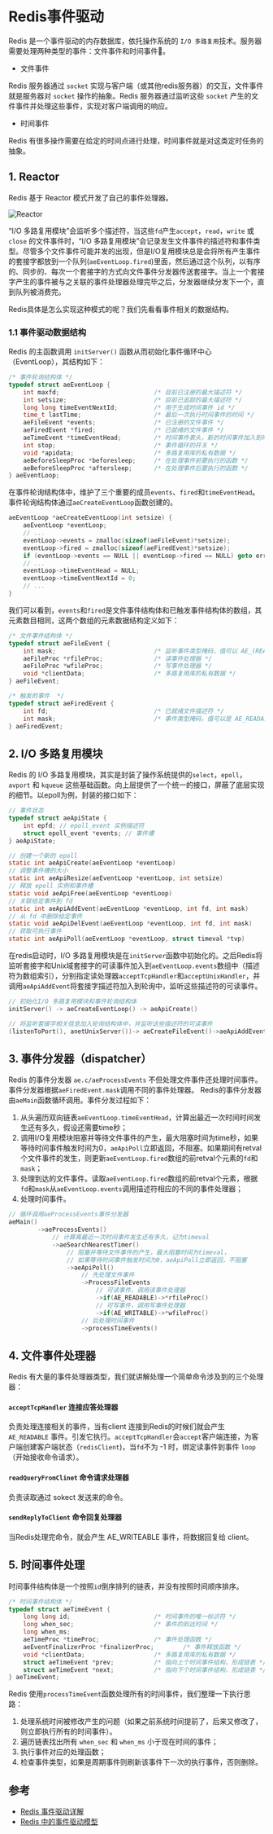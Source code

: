 # Redis事件驱动
Redis 是一个事件驱动的内存数据库，依托操作系统的 `I/O 多路复用`技术。服务器需要处理两种类型的事件：文件事件和时间事件。
- 文件事件

Redis 服务器通过 `socket` 实现与客户端（或其他redis服务器）的交互，文件事件就是服务器对 `socket` 操作的抽象。Redis 服务器通过监听这些 `socket` 产生的文件事件并处理这些事件，实现对客户端调用的响应。

- 时间事件

Redis 有很多操作需要在给定的时间点进行处理，时间事件就是对这类定时任务的抽象。

## 1. Reactor
Redis 基于 Reactor 模式开发了自己的事件处理器。

![Reactor](./images/Reactor.png)

“I/O 多路复用模块”会监听多个描述符，当这些`fd`产生`accept`，`read`，`write` 或 `close` 的文件事件时，“I/O 多路复用模块”会记录发生文件事件的描述符和事件类型。尽管多个文件事件可能并发的出现，但是I/O复用模块总是会将所有产生事件的套接字都放到一个队列(`aeEventLoop.fired`)里面，然后通过这个队列，以有序的、同步的、每次一个套接字的方式向文件事件分发器传送套接字。当上一个套接字产生的事件被与之关联的事件处理器处理完毕之后，分发器继续分发下一个，直到队列被消费完。

Redis具体是怎么实现这种模式的呢？我们先看看事件相关的数据结构。

### 1.1 事件驱动数据结构
Redis 的主函数调用 `initServer()` 函数从而初始化事件循环中心（EventLoop），其结构如下：
```c
/* 事件轮询结构体 */
typedef struct aeEventLoop {
    int maxfd;                          /* 目前已注册的最大描述符 */
    int setsize;                        /* 目前已追踪的最大描述符 */
    long long timeEventNextId;          /* 用于生成时间事件 id */
    time_t lastTime;                    /* 最后一次执行时间事件的时间 */
    aeFileEvent *events;                /* 已注册的文件事件 */
    aeFiredEvent *fired;                /* 已就绪的文件事件 */
    aeTimeEvent *timeEventHead;         /* 时间事件表头，新的时间事件加入到时间事件链表的表头 */
    int stop;                           /* 事件循环的开关 */
    void *apidata;                      /* 多路复用库的私有数据 */
    aeBeforeSleepProc *beforesleep;     /* 在处理事件前要执行的函数 */
    aeBeforeSleepProc *aftersleep;      /* 在处理事件后要执行的函数 */
} aeEventLoop;
```
在事件轮询结构体中，维护了三个重要的成员`events`、`fired`和`timeEventHead`。事件轮询结构体通过`aeCreateEventLoop`函数创建的。
```c
aeEventLoop *aeCreateEventLoop(int setsize) {
    aeEventLoop *eventLoop;
    // ...
    eventLoop->events = zmalloc(sizeof(aeFileEvent)*setsize);
    eventLoop->fired = zmalloc(sizeof(aeFiredEvent)*setsize);
    if (eventLoop->events == NULL || eventLoop->fired == NULL) goto err;
    // ...
    eventLoop->timeEventHead = NULL;
    eventLoop->timeEventNextId = 0;
    // ...
}
```

我们可以看到，`events`和`fired`是文件事件结构体和已触发事件结构体的数组，其元素数目相同，这两个数组的元素数据结构定义如下：
```c
/* 文件事件结构体 */
typedef struct aeFileEvent {
    int mask;                           /* 监听事件类型掩码，值可以 AE_(READABLE|WRITABLE|BARRIER) */
    aeFileProc *rfileProc;              /* 读事件处理器 */
    aeFileProc *wfileProc;              /* 写事件处理器 */
    void *clientData;                   /* 多路复用库的私有数据 */
} aeFileEvent;

/* 触发的事件  */
typedef struct aeFiredEvent {
    int fd;                             /* 已就绪文件描述符 */
    int mask;                           /* 事件类型掩码，值可以是 AE_READABLE 或 AE_WRITABLE，或者是两者的或 */
} aeFiredEvent;
```

## 2. I/O 多路复用模块
Redis 的 I/O 多路复用模块，其实是封装了操作系统提供的`select`，`epoll`，`avport` 和 `kqueue` 这些基础函数。向上层提供了一个统一的接口，屏蔽了底层实现的细节。以epoll为例，封装的接口如下：
```c
// 事件状态
typedef struct aeApiState {
    int epfd; // epoll_event 实例描述符
    struct epoll_event *events; // 事件槽
} aeApiState;

// 创建一个新的 epoll 
static int aeApiCreate(aeEventLoop *eventLoop)
// 调整事件槽的大小
static int aeApiResize(aeEventLoop *eventLoop, int setsize)
// 释放 epoll 实例和事件槽
static void aeApiFree(aeEventLoop *eventLoop)
// 关联给定事件到 fd
static int aeApiAddEvent(aeEventLoop *eventLoop, int fd, int mask)
// 从 fd 中删除给定事件
static void aeApiDelEvent(aeEventLoop *eventLoop, int fd, int mask)
// 获取可执行事件
static int aeApiPoll(aeEventLoop *eventLoop, struct timeval *tvp)
```
在redis启动时，I/O 多路复用模块是在`initServer`函数中初始化的。之后Redis将监听套接字和Unix域套接字的可读事件加入到`aeEventLoop.events`数组中（描述符为数组索引），分别指定读处理器`acceptTcpHandler`和`acceptUnixHandler`，并调用`aeApiAddEvent`将套接字描述符加入到轮询中，监听这些描述符的可读事件。

```c
// 初始化I/O 多路复用模块和事件轮询结构体
initServer() -> aeCreateEventLoop() -> aeApiCreate()

// 将监听套接字相关信息加入轮询结构体中，并监听这些描述符的可读事件
(listenToPort(), anetUnixServer())-> aeCreateFileEvent()->aeApiAddEvent()
```

## 3. 事件分发器（dispatcher）
Redis 的事件分发器 `ae.c/aeProcessEvents` 不但处理文件事件还处理时间事件。事件分发器根据`aeFiredEvent.mask`调用不同的事件处理器。
Redis的事件分发器由`aeMain`函数循环调用。事件分发过程如下：
1. 从头遍历双向链表`aeEventLoop.timeEventHead`，计算出最近一次时间时间发生还有多久，假设还需要time秒；
2. 调用I/O复用模块阻塞并等待文件事件的产生，最大阻塞时间为time秒，如果等待时间事件触发时间为0，`aeApiPoll`立即返回，不阻塞。如果期间有retval个文件事件的发生，则更新`aeEventLoop.fired`数组的前retval个元素的`fd`和`mask`；
3. 处理到达的文件事件。读取`aeEventLoop.fired`数组的前retval个元素，根据`fd`和`mask`从`aeEventLoop.events`调用描述符相应的不同的事件处理器；
4. 处理时间事件。

```c
// 循环调用aeProcessEvents事件分发器
aeMain()
        ->aeProcessEvents()                                     
            // 计算离最近一次时间事件发生还有多久，记为timeval
            ->aeSearchNearestTimer()                
                // 阻塞并等待文件事件的产生，最大阻塞时间为timeval，
                // 如果等待时间事件触发时间为0，aeApiPoll立即返回，不阻塞
                ->aeApiPoll()
                    // 先处理文件事件
                    ->ProcessFileEvents
                        // 可读事件，调用读事件处理器
                        ->if(AE_READABLE)->*rfileProc()
                        // 可写事件，调用写事件处理器
                        ->if(AE_WRITABLE)->*wfileProc()
                    // 后处理时间事件
                    ->processTimeEvents()
```

## 4. 文件事件处理器
Redis 有大量的事件处理器类型，我们就讲解处理一个简单命令涉及到的三个处理器：

#### `acceptTcpHandler` 连接应答处理器
负责处理连接相关的事件，当有client 连接到Redis的时候们就会产生 `AE_READABLE` 事件。引发它执行。`acceptTcpHandler`会`accept`客户端连接，为客户端创建客户端状态（`redisClient`)，当`fd`不为 -1 时，绑定读事件到事件 `loop` （开始接收命令请求）。

#### `readQueryFromClinet` 命令请求处理器
负责读取通过 sokect 发送来的命令。

#### `sendReplyToClient` 命令回复处理器
当Redis处理完命令，就会产生 AE_WRITEABLE 事件，将数据回复给 client。

## 5. 时间事件处理
时间事件结构体是一个按照`id`倒序排列的链表，并没有按照时间顺序排序。
```c
/* 时间事件结构体 */
typedef struct aeTimeEvent {
    long long id;                       /* 时间事件的唯一标识符 */
    long when_sec;                      /* 事件的到达时间 */
    long when_ms;
    aeTimeProc *timeProc;               /* 事件处理函数 */
    aeEventFinalizerProc *finalizerProc;        /* 事件释放函数 */
    void *clientData;                   /* 多路复用库的私有数据 */
    struct aeTimeEvent *prev;           /* 指向上个时间事件结构，形成链表 */
    struct aeTimeEvent *next;           /* 指向下个时间事件结构，形成链表 */
} aeTimeEvent;
```
Redis 使用`processTimeEvent`函数处理所有的时间事件，我们整理一下执行思路：
1. 处理系统时间被修改产生的问题（如果之前系统时间提前了，后来又修改了，则立即执行所有的时间事件）。
2. 遍历链表找出所有 `when_sec` 和 `when_ms` 小于现在时间的事件；
3. 执行事件对应的处理函数；
4. 检查事件类型，如果是周期事件则刷新该事件下一次的执行事件，否则删除。


## 参考
- [Redis 事件驱动详解](http://wiki.jikexueyuan.com/project/redis/event-driven.html)
- [Redis 中的事件驱动模型](https://xilidou.com/2018/03/22/redis-event/)